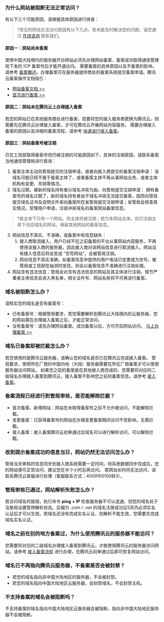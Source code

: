 ### 为什么网站被阻断无法正常访问？
有以下三个可能原因，请根据具体原因进行排查：
>?常见的网站无法访问原因有以下几点，若未能及时解决您的问题，请您通过 [在线咨询](https://cloud.tencent.com/online-service?from=connect-us) 联系我们。
>
#### 原因一：网站尚未备案
使用中国大陆境内的服务器开办网站必须先办理网站备案，备案成功取得通信管理局下发的 ICP 备案号后才能开通访问。
需要备案的具体原因以及不备案的影响，请参考 [备案概述](https://cloud.tencent.com/document/product/243/18907)。办理备案可在服务器提供商处的备案系统提交备案申请。腾讯云备案操作文档指引：
- [网站备案文档 >>](https://cloud.tencent.com/document/product/243)
- [首次进行备案 >>](https://cloud.tencent.com/document/product/243/37402)

#### 原因二：网站未在腾讯云上办理接入备案
若您的网站已在其他服务商处进行备案，现要将您的接入服务商更换为腾讯云，则需要先在腾讯云办理接入备案，才可在腾讯云开展网站内容服务。
需要办理接入备案的原因以及详细的备案流程，请参考 [快速进行接入备案](https://cloud.tencent.com/document/product/243/37403)。

#### 原因三：网站备案号被注销
已在工信部取得备案号但仍被注销的可能原因如下，具体的注销原因，请联系备案当地通信管理局进行查询：
1. 备案主体主动向管局提交的注销申请，或者向接入商提交的备案注销申请：
   该域名可能已经不属于备案主体了，或者备案主体不再从事网站业务，或者主体机构有变更、吊销等情况。
2. 域名过期，被新的域名持有者以域名冲突为由，向管局提交注销申请：
   拥有备案号的域名过期了，新的域名持有者由于域名冲突无法提交备案，因而向管局提交域名证书及说明文件来向备案所在省管局提交注销申请；省管局会核查真实情况，受理用户申请，注销冲突域名的备案网站备案信息。
>?若主体下只有一个网站，则主体将被注销；若为多网站主体，则只注销主体下对应域名的网站，保留其他网站的备案信息。
3. 网站信息不真实、不准确，或备案中有信息缺失：
   1. 接入商取消接入，用户已经不在之前备案的平台从事网站内容服务，不再使用该接入商的服务器，因此接入商对该网站信息进行取消接入，网站没有接入信息后将会变成 “空壳网站”，会被管局注销。
   2. 网站信息不真实准确，如备案信息中提供的用户电话已变更或为空号，被管局或工信部在抽测时发现，则会以备案信息不准确进行注销处理。
4. 网站含有违法信息：管局会对含有违法信息的网站及其主体进行注销，情节严重者主体信息会进入黑名单，相关证件号、网站名称将不可再进行备案。

### 域名被阻断怎么办？
请核实您的域名是否有备案号：
- 已有备案号：根据管局要求，若您需要解析到腾讯云大陆境内的云服务器，您的网站需在办理接入备案之后，才能正常访问。
- 没有备案号：请先办理网站备案。成功备案以后，方可开启网站访问。
[马上办理备案 >>](http://console.cloud.tencent.com/beian)

### 域名已备案却被拦截怎么办？
若您使用的是腾讯云服务器，请确认您的域名是否已在腾讯云完成接入备案。
管局要求，使用所在厂商的中国内地（大陆）服务器需要在所在厂商备案才可以使用服务器访问网站。
如果您之前的备案是在其他接入商完成的，您需要将对应的二级域名办理接入备案到腾讯云，接入备案不影响您之前的备案信息。请参考 [接入备案](https://cloud.tencent.com/document/product/243/37403)。

### 备案流程已经进行到管局审核，是否能解除拦截？
- 首次备案、新增网站：网站在未取得备案号之前不允许被访问，不能解除拦截。
- 变更备案：已获得备案号的网站在办理变更备案期间访问不受影响，无需拦截。
- 接入备案：接入备案腾讯云初审通过后域名可以进行解析访问，可以解除拦截。

### 收到提示备案成功的信息当日，网站仍然无法访问怎么办？
管局当天审核的信息同步到接入商系统需要一定时间，待系统数据同步完成后，您的网站便可正常访问，建议您在半个小时后再访问。 若网站长时间无法访问，请联系腾讯云客服进行处理（客服联系方式：4009100100转3）。

### 管局审核已通过，网站解析失败怎么办？
若访问域名时报错，执行命令 **ping + IP** 检查服务器不可以连通，则您的域名处于注册局设置暂停解析状态。后缀为 .com / .net 的域名注册成功后5天内必须实名认证后才可以生效。若域名还没有完成实名认证，则解析不能生效，您需要先完成域名实名认证。

### 域名之前在别的地方备案过，为什么使用腾讯云的服务器不能访问？
您需要将对应的二级域名办理接入备案到腾讯云，才能使用腾讯云的服务器访问网站。请参考 [接入备案流程](https://cloud.tencent.com/document/product/243/37403) 进行办理，在腾讯云初审通过后即可恢复网站访问。

### 域名已不再指向腾讯云服务器，不备案是否会被封禁？
- 若您的域名指向非中国大陆地区的服务器，不会被封禁。
- 若您的域名指向中国大陆地区云服务器，会封禁域名，不会封禁主机。

### 不支持备案的域名会被阻断吗？
不支持备案的域名指向中国大陆地区云服务器会被阻断，指向非中国大陆地区服务器不会被阻断。
